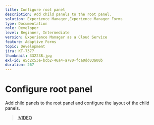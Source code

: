 ```yaml
---
title: Configure root panel
description: Add child panels to the root panel.
solution: Experience Manager,Experience Manager Forms
type: Documentation
role: Developer
level: Beginner, Intermediate
version: Experience Manager as a Cloud Service
feature: Adaptive Forms
topic: Development
jira: KT-7377
thumbnail: 332238.jpg
exl-id: e5c2c53e-bcb2-46a4-a780-fca0dd03a00b
duration: 267
---
```

# Configure root panel

Add child panels to the root panel and configure the layout of the child panels.

>[!VIDEO](https://video.tv.adobe.com/v/332238?quality=12&learn=on)
